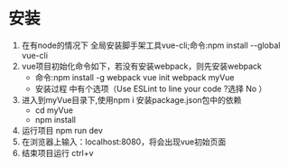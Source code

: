 # 安装
1. 在有node的情况下 全局安装脚手架工具vue-cli;命令:npm install --global vue-cli
2. vue项目初始化命令如下，若没有安装webpack，则先安装webpack
    - 命令:npm install -g webpack     vue init webpack myVue
    - 安装过程 中有个选项（Use ESLint to line your code ?选择 No ）
3. 进入到myVue目录下,使用npm i 安装package.json包中的依赖
   - cd myVue
   - npm install
4. 运行项目 npm run dev
5. 在浏览器上输入：localhost:8080，将会出现vue初始页面
6. 结束项目运行 ctrl+v 